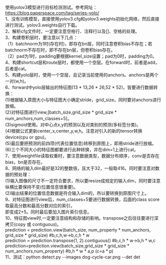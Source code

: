 使用yolov3模型进行目标检测测试。参考网址：https://blog.paperspace.com/tag/series-yolo/   
1、没有训练模型，直接使用yolov3.cfg和yolov3.weights初始化网络，然后直接进行测试。yolov3.weights自行下载。   
2、解析cfg文件时，一定要注意空格行、注释行以及[]、空格的处理。   
3、构建卷积层时，要注意以下几点：   
    （1）batchnorm为1时(存在时)，即存在bn层，同时注意卷积bias不存在；若batchnorm不存在时，即不存在bn层，但卷积bias存在。   
    （2）pad为1时，padding要根据kernel_size设置；pad为0时，padding为0。   
4、构建shortcut层和route层时，都使用一个空层。在forward时，前者是add，后者是cat。   
5、构建yolo层时，使用一个空层，且记录当前使用的anchors。anchors是两个一对(w,h)。   
6、forward中yolo层输出的特征图(13 * 13,26 * 26,52 * 52)，皆要进行数据转换：   
    (1)根据输入原图大小与特征图大小确定stride，grid_size。同时要对anchors进行放缩。   
    (2)对特征图进行view,[batch_size,grid_size * grid_size * num_anchors,num_classes+5]。   
    (3)sigmoid使用。对中心点x,y的预测以及对类别的预测(多标签分类)。   
    (4)根据公式更新center_x,center_y,w,h。注意对引入的新的tensor转换device(cpu or gpu)。   
    (5)最后要把预测的前四项(代表位置信息)转移到原图上，即用stride进行放缩。   
    (6)三个不同大小的特征图都要进行此种转换，并在dim=1上进行cat。   
7、使用weightfile读取权重时，要注意数据类型，数据分布顺序，conv是否存在bias，bn是否存在。   
8、网络的输入dim最好是32的整数倍，且大于32，一般取416。同时要注意对数据的预处理：   
    (1)输入图像的尺寸不一定符合要求，所以要resize成规定的输入dim，同时要注意纵横比要保持不变(位置信息很重要)。   
    (2)输出结果的位置信息数据是符合输入dim的，所以要转换到原图尺寸上。   
9、对特征图进行view后，num_classes+5要进行数据转换，后面的class score取最高分数和最高分数对应的索引，   
    即变成2+5。同时最后要加入图片索引信息。   
10、特征图view时,一定要注意结构和存储的影响。transpose之后往往要进行深拷贝(copy 或 contiguous)。   
    prediction = prediction.view(batch_size, num_property * num_anchors, grid_size * grid_size) #b,c,h,w->b,c,h * w  
    prediction = prediction.transpose(1, 2).contiguous()   #b,c,h * w->b,h * w,c  
    prediction=prediction.view(batch_size,grid_size * grid_size * num_anchors,num_property) #b,h * w * a,p (c=a * p)    
11、测试：python detect.py --images dog-cycle-car.png --det det  
